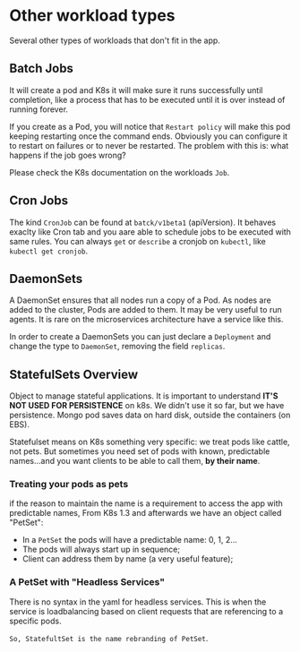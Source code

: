 # Other workload types

Several other types of workloads that don't fit in the app.

## Batch Jobs

It will create a pod and K8s it will make sure it runs successfully until completion, like a process that has to be executed until it is over instead of running forever.

If you create as a Pod, you will notice that `Restart policy` will make this pod keeping restarting once the command ends. Obviously you can configure it to restart on failures or to never be restarted. The problem with this is: what happens if the job goes wrong?

Please check the K8s documentation on the workloads `Job`.


## Cron Jobs

The kind `CronJob` can be found at `batck/v1beta1` (apiVersion). It behaves exaclty like Cron tab and you aare able to schedule jobs to be executed with same rules. You can always `get` or `describe` a cronjob on `kubectl`, like `kubectl get cronjob`.


## DaemonSets

A DaemonSet ensures that all nodes run a copy of a Pod. As nodes are added to the cluster, Pods are added to them.
It may be very useful to run agents. It is rare on the microservices architecture have a service like this.

In order to create a DaemonSets you can just declare a `Deployment` and change the type to `DaemonSet`, removing the field `replicas`.


## StatefulSets Overview

Object to manage stateful applications. It is important to understand **IT'S NOT USED FOR PERSISTENCE** on k8s.
We didn't use it so far, but we have persistence. Mongo pod saves data on hard disk, outside the containers (on EBS).

Statefulset means on K8s something very specific: we treat pods like cattle, not pets. But sometimes you need set of pods with known, predictable names...and you want clients to be able to call them, **by their name**.

### Treating your pods as pets

if the reason to maintain the name is a requirement to access the app with predictable names, From K8s 1.3 and afterwards we have an object called "PetSet":
* In a `PetSet` the pods will have a predictable name: 0, 1, 2...
* The pods will always start up in sequence;
* Client can address them by name (a very useful feature);

### A PetSet with "Headless Services"

There is no syntax in the yaml for headless services. This is when the service is loadbalancing based on client requests that are referencing to a specific pods.

`So, StatefultSet is the name rebranding of PetSet`. 



